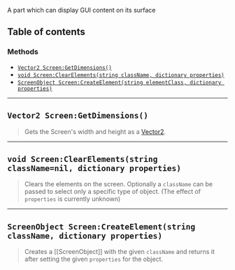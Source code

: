 A part which can display GUI content on its surface

## Table of contents

### Methods
* [`Vector2 Screen:GetDimensions()`](#vector2-screengetdimensions)
* [`void Screen:ClearElements(string className, dictionary properties)`](#void-screenclearelementsstring-classnamenil-dictionary-properties)
* [`ScreenObject Screen:CreateElement(string elementClass, dictionary properties)`](#screenobject-screencreateelementstring-classname-dictionary-properties)

___

## `Vector2 Screen:GetDimensions()`

> Gets the Screen's width and height as a [Vector2](https://developer.roblox.com/en-us/api-reference/datatype/Vector2).

___

## `void Screen:ClearElements(string className=nil, dictionary properties)`

> Clears the elements on the screen. Optionally a `className` can be passed to select only a specific type of object. (The effect of `properties` is currently unknown)

___

## `ScreenObject Screen:CreateElement(string className, dictionary properties)`

> Creates a [[ScreenObject]] with the given `className` and returns it after setting the given `properties` for the object.